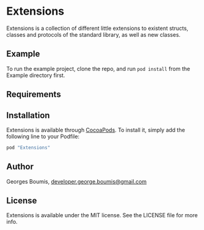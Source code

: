 # Extensions

Extensions is a collection of different little extensions to existent structs,
classes and protocols of the standard library, as well as new classes.

## Example

To run the example project, clone the repo, and run `pod install` from the Example directory first.

## Requirements

## Installation

Extensions is available through [CocoaPods](http://cocoapods.org). To install
it, simply add the following line to your Podfile:

```ruby
pod "Extensions"
```

## Author

Georges Boumis, developer.george.boumis@gmail.com

## License

Extensions is available under the MIT license. See the LICENSE file for more info.
